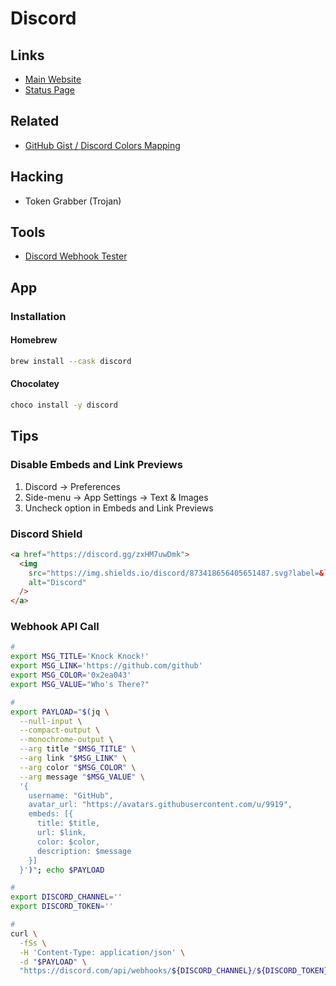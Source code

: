 # Discord

<!--
https://github.com/hanaui-git/ZeroDiscord
-->

## Links

- [Main Website](https://discord.com)
- [Status Page](https://discordstatus.com)

## Related

- [GitHub Gist / Discord Colors Mapping](https://gist.github.com/thomasbnt/b6f455e2c7d743b796917fa3c205f812)

## Hacking

- Token Grabber (Trojan)

## Tools

- [Discord Webhook Tester](https://disforge.com/tool/webhook-tester)

## App

### Installation

#### Homebrew

```sh
brew install --cask discord
```

#### Chocolatey

```sh
choco install -y discord
```

## Tips

### Disable Embeds and Link Previews

1. Discord -> Preferences
2. Side-menu -> App Settings -> Text & Images
3. Uncheck option in Embeds and Link Previews

### Discord Shield

```html
<a href="https://discord.gg/zxHM7uwDmk">
  <img
    src="https://img.shields.io/discord/873418656405651487.svg?label=&logo=discord&logoColor=ffffff&color=7389D8&labelColor=6A7EC2"
    alt="Discord"
  />
</a>
```

### Webhook API Call

```sh
#
export MSG_TITLE='Knock Knock!'
export MSG_LINK='https://github.com/github'
export MSG_COLOR='0x2ea043'
export MSG_VALUE="Who's There?"

#
export PAYLOAD="$(jq \
  --null-input \
  --compact-output \
  --monochrome-output \
  --arg title "$MSG_TITLE" \
  --arg link "$MSG_LINK" \
  --arg color "$MSG_COLOR" \
  --arg message "$MSG_VALUE" \
  '{
    username: "GitHub",
    avatar_url: "https://avatars.githubusercontent.com/u/9919",
    embeds: [{
      title: $title,
      url: $link,
      color: $color,
      description: $message
    }]
  }')"; echo $PAYLOAD

#
export DISCORD_CHANNEL=''
export DISCORD_TOKEN=''

#
curl \
  -fSs \
  -H 'Content-Type: application/json' \
  -d "$PAYLOAD" \
  "https://discord.com/api/webhooks/${DISCORD_CHANNEL}/${DISCORD_TOKEN}"
```
